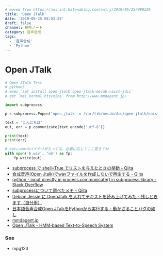 ```yaml
---
# moved from https://aoirint.hatenablog.com/entry/2019/05/25/080329
title: 'Open JTalk'
date: '2019-05-25 08:03:29'
draft: false
channel: 技術ノート
category: 音声合成
tags:
  - '音声合成'
  - 'Python'
---
```

# Open JTalk

```python
# Open JTalk Test
# python3
# exec `apt install open-jtalk open-jtalk-mecab-naist-jdic`
# get `mei_normal.htsvoice` from http://www.mmdagent.jp/

import subprocess

p = subprocess.Popen('open_jtalk -x /var/lib/mecab/dic/open-jtalk/naist-jdic -m mei/mei_normal.htsvoice -r 1.0 -ow /dev/stdout', stdin=subprocess.PIPE, stdout=subprocess.PIPE, stderr=subprocess.PIPE, shell=True)

text = 'こんにちは'
out, err = p.communicate(text.encode('utf-8'))

print(text)
print(err)

# outにwavのバイナリが入ってる。必要に応じてここ変えてね
with open('b.wav', 'wb') as fp:
    fp.write(out)
```

- [subprocess で shell=True でリストを与えたときの挙動 - Qiita](https://qiita.com/yoichi22/items/5afa8b3b39c723acb359)
- [合成音声(Open Jtalk)でwavファイルを作成しないで再生する - Qiita](https://qiita.com/sukesuke/items/be2a4562bd809ccc0fab)
- [python - input directly in process.communicate() in subprocess library - Stack Overflow](https://stackoverflow.com/questions/41479825/input-directly-in-process-communicate-in-subprocess-library)
- [subprocessについて調べたメモ - Qiita](https://qiita.com/HidKamiya/items/b2244fb01715eca33965)
- [Debian Jessie に OpenJtalk を入れてテキストを読み上げてみた - 残しときます（自分用）](http://namotch.hatenablog.com/entry/2015/06/25/225000)
- [日本語音声合成Open JTalkをPythonから実行する - 動かざることバグの如し](http://thr3a.hatenablog.com/entry/20180226/1519619690)
- [mmdagent.jp](http://www.mmdagent.jp/)
- [Open JTalk - HMM-based Text-to-Speech System](http://open-jtalk.sp.nitech.ac.jp/index.php)

### See
- mpg123
